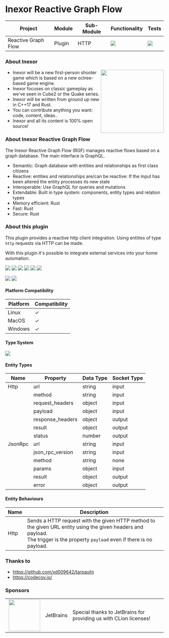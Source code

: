 # Inexor Reactive Graph Flow

| Project             | Module | Sub-Module | Functionality                                                        | Tests                                                                                                                                                |
|---------------------|--------|------------|----------------------------------------------------------------------|------------------------------------------------------------------------------------------------------------------------------------------------------|
| Reactive Graph Flow | Plugin | HTTP       | <img src="https://img.shields.io/badge/state-completed-brightgreen"> | [<img src="https://img.shields.io/codecov/c/github/inexorgame/inexor-rgf-plugin-http">](https://app.codecov.io/gh/inexorgame/inexor-rgf-plugin-http) |

### About Inexor

<a href="https://inexor.org/">
<img align="right" width="200" height="200" src="https://raw.githubusercontent.com/inexorgame/inexor-rgf-plugin-http/main/docs/images/inexor_2.png">
</a>

* Inexor will be a new first-person shooter game which is based on a new octree-based game engine.
* Inexor focuses on classic gameplay as we've seen in Cube2 or the Quake series.
* Inexor will be written from ground up new in C++17 and Rust.
* You can contribute anything you want: code, content, ideas..
* Inexor and all its content is 100% open source!

### About Inexor Reactive Graph Flow

The Inexor Reactive Graph Flow (RGF) manages reactive flows based on a graph database. The main interface is GraphQL.

* Semantic: Graph database with entities and relationships as first class citizens
* Reactive: entities and relationships are/can be reactive: If the input has been altered the entity processes its new state
* Interoperable: Use GraphQL for queries and mutations
* Extendable: Built in type system: components, entity types and relation types
* Memory efficient: Rust
* Fast: Rust
* Secure: Rust

### About this plugin

This plugin provides a reactive http client integration. Using entities of type `http` requests via HTTP can be made.

With this plugin it's possible to integrate external services into your home automation.

[<img src="https://img.shields.io/badge/Language-Rust-brightgreen">](https://www.rust-lang.org/)
[<img src="https://img.shields.io/badge/Platforms-Linux%20%26%20Windows-brightgreen">]()
[<img src="https://img.shields.io/github/actions/workflow/status/inexorgame/inexor-rgf-plugin-http/rust.yml">](https://github.com/inexorgame/inexor-rgf-plugin-http/actions?query=workflow%3ARust)
[<img src="https://img.shields.io/github/last-commit/inexorgame/inexor-rgf-plugin-http">]()
[<img src="https://img.shields.io/github/languages/code-size/inexorgame/inexor-rgf-plugin-http">]()
[<img src="https://img.shields.io/codecov/c/github/inexorgame/inexor-rgf-plugin-http">](https://app.codecov.io/gh/inexorgame/inexor-rgf-plugin-http)

[<img src="https://img.shields.io/github/license/inexorgame/inexor-rgf-plugin-http">](https://github.com/inexorgame/inexor-rgf-plugin-http/blob/main/LICENSE)
[<img src="https://img.shields.io/discord/698219248954376256?logo=discord">](https://discord.com/invite/acUW8k7)

#### Platform Compatibility

| Platform | Compatibility |
|----------|---------------|
| Linux    | ✓             |
| MacOS    | ✓             |
| Windows  | ✓             |

#### Type System

<img src="https://raw.githubusercontent.com/inexorgame/inexor-rgf-plugin-http/main/docs/images/type_system.png">

#### Entity Types

| Name    | Property         | Data Type | Socket Type |
|---------|------------------|-----------|-------------|
| Http    | url              | string    | input       |
|         | method           | string    | input       |
|         | request_headers  | object    | input       |
|         | payload          | object    | input       |
|         | response_headers | object    | output      |
|         | result           | object    | output      |
|         | status           | number    | output      |
| JsonRpc | url              | string    | input       |
|         | json_rpc_version | string    | input       |
|         | method           | string    | none        |
|         | params           | object    | input       |
|         | result           | object    | output      |
|         | error            | object    | output      |

#### Entity Behaviours

| Name | Description                                                                                                                                                                           |
|------|---------------------------------------------------------------------------------------------------------------------------------------------------------------------------------------|
| Http | Sends a HTTP request with the given HTTP method to the given URL entity using the given headers and payload.<br/>The trigger is the property `payload` even if there is no payload.   |

### Thanks to

* https://github.com/xd009642/tarpaulin
* https://codecov.io/

### Sponsors

|                                                                                                                                                                                                                            |           |                                                                   |
|----------------------------------------------------------------------------------------------------------------------------------------------------------------------------------------------------------------------------|-----------|-------------------------------------------------------------------|
| <a href="https://www.jetbrains.com/?from=github.com/inexorgame"><img align="right" width="100" height="100" src="https://raw.githubusercontent.com/inexorgame/inexor-rgf-plugin-http/main/docs/images/icon_CLion.svg"></a> | JetBrains | Special thanks to JetBrains for providing us with CLion licenses! |
